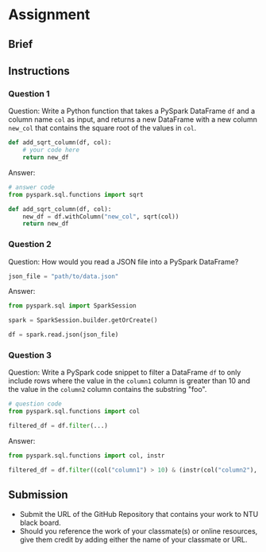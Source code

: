 # Assignment

## Brief

## Instructions

### Question 1

Question: Write a Python function that takes a PySpark DataFrame `df` and a column name `col` as input, and returns a new DataFrame with a new column `new_col` that contains the square root of the values in `col`.

```python
def add_sqrt_column(df, col):
    # your code here
    return new_df
```

Answer:

```python
# answer code
from pyspark.sql.functions import sqrt

def add_sqrt_column(df, col):
    new_df = df.withColumn("new_col", sqrt(col))
    return new_df
```

### Question 2

Question: How would you read a JSON file into a PySpark DataFrame?

```python
json_file = "path/to/data.json"
```

Answer:

```python
from pyspark.sql import SparkSession

spark = SparkSession.builder.getOrCreate()

df = spark.read.json(json_file)
```

### Question 3

Question: Write a PySpark code snippet to filter a DataFrame `df` to only include rows where the value in the `column1` column is greater than 10 and the value in the `column2` column contains the substring "foo".

```python
# question code
from pyspark.sql.functions import col

filtered_df = df.filter(...)
```

Answer:

```python
from pyspark.sql.functions import col, instr

filtered_df = df.filter((col("column1") > 10) & (instr(col("column2"), "foo") > 0))
```

## Submission

- Submit the URL of the GitHub Repository that contains your work to NTU black board.
- Should you reference the work of your classmate(s) or online resources, give them credit by adding either the name of your classmate or URL.
